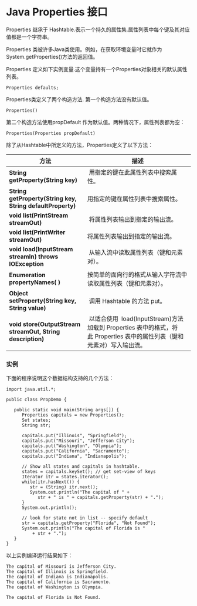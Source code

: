 
# Java Properties 接口

Properties 继承于 Hashtable.表示一个持久的属性集.属性列表中每个键及其对应值都是一个字符串。

Properties 类被许多Java类使用。例如，在获取环境变量时它就作为System.getProperties()方法的返回值。

Properties 定义如下实例变量.这个变量持有一个Properties对象相关的默认属性列表。

```
Properties defaults;

```

Properties类定义了两个构造方法. 第一个构造方法没有默认值。

```
Properties()

```

第二个构造方法使用propDefault 作为默认值。两种情况下，属性列表都为空：

```
Properties(Properties propDefault)

```

除了从Hashtable中所定义的方法，Properties定义了以下方法：

| **方法** | **描述** |
| --- | --- |
| **String getProperty(String key)** |  用指定的键在此属性列表中搜索属性。 |
| **String getProperty(String key, String defaultProperty)** | 用指定的键在属性列表中搜索属性。 |
| **void list(PrintStream streamOut)** |  将属性列表输出到指定的输出流。 |
| **void list(PrintWriter streamOut)** | 将属性列表输出到指定的输出流。 |
| **void load(InputStream streamIn) throws IOException** |  从输入流中读取属性列表（键和元素对）。 |
| **Enumeration propertyNames( )** | 按简单的面向行的格式从输入字符流中读取属性列表（键和元素对）。 |
| **Object setProperty(String key, String value)** |  调用 Hashtable 的方法 put。 |
| **void store(OutputStream streamOut, String description)** |  以适合使用  load(InputStream)方法加载到 Properties 表中的格式，将此 Properties 表中的属性列表（键和元素对）写入输出流。 |

### 实例

下面的程序说明这个数据结构支持的几个方法：

```
import java.util.*;

public class PropDemo {

   public static void main(String args[]) {
      Properties capitals = new Properties();
      Set states;
      String str;

      capitals.put("Illinois", "Springfield");
      capitals.put("Missouri", "Jefferson City");
      capitals.put("Washington", "Olympia");
      capitals.put("California", "Sacramento");
      capitals.put("Indiana", "Indianapolis");

      // Show all states and capitals in hashtable.
      states = capitals.keySet(); // get set-view of keys
      Iterator itr = states.iterator();
      while(itr.hasNext()) {
         str = (String) itr.next();
         System.out.println("The capital of " +
            str + " is " + capitals.getProperty(str) + ".");
      }
      System.out.println();

      // look for state not in list -- specify default
      str = capitals.getProperty("Florida", "Not Found");
      System.out.println("The capital of Florida is "
          + str + ".");
   }
}

```

以上实例编译运行结果如下：

```
The capital of Missouri is Jefferson City.
The capital of Illinois is Springfield.
The capital of Indiana is Indianapolis.
The capital of California is Sacramento.
The capital of Washington is Olympia.

The capital of Florida is Not Found.

```

